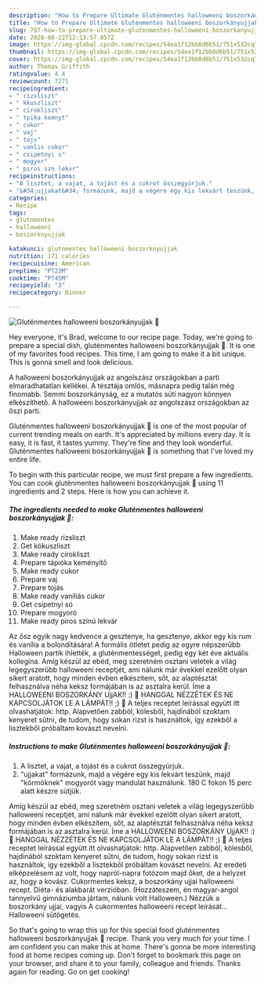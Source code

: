 ```yaml
---
description: "How to Prepare Ultimate Gluténmentes halloweeni boszorkányujjak 🎃"
title: "How to Prepare Ultimate Gluténmentes halloweeni boszorkányujjak 🎃"
slug: 797-how-to-prepare-ultimate-glutenmentes-halloweeni-boszorkanyujjak
date: 2020-08-22T12:13:57.057Z
image: https://img-global.cpcdn.com/recipes/54ea1f12bb8d6b51/751x532cq70/glutenmentes-halloweeni-boszorkanyujjak-🎃-recept-foto.jpg
thumbnail: https://img-global.cpcdn.com/recipes/54ea1f12bb8d6b51/751x532cq70/glutenmentes-halloweeni-boszorkanyujjak-🎃-recept-foto.jpg
cover: https://img-global.cpcdn.com/recipes/54ea1f12bb8d6b51/751x532cq70/glutenmentes-halloweeni-boszorkanyujjak-🎃-recept-foto.jpg
author: Thomas Griffith
ratingvalue: 4.4
reviewcount: 7271
recipeingredient:
- " rizsliszt"
- " kkuszliszt"
- " cirokliszt"
- " tpika kemnyt"
- " cukor"
- " vaj"
- " tojs"
- " vanlis cukor"
- " csipetnyi s"
- " mogyor"
- " piros szn lekvr"
recipeinstructions:
- "A lisztet, a vajat, a tojást és a cukrot összegyúrjuk."
- "&#34;ujjakat&#34; formázunk, majd a végére egy kis lekvárt teszünk, majd &#34;körmöknek&#34; mogyorót vagy mandulát használunk. 180 C fokon 15 perc alatt készre sütjük."
categories:
- Recipe
tags:
- glutnmentes
- halloweeni
- boszorknyujjak

katakunci: glutnmentes halloweeni boszorknyujjak 
nutrition: 171 calories
recipecuisine: American
preptime: "PT23M"
cooktime: "PT45M"
recipeyield: "3"
recipecategory: Dinner

---
```



![Gluténmentes halloweeni boszorkányujjak 🎃](https://img-global.cpcdn.com/recipes/54ea1f12bb8d6b51/751x532cq70/glutenmentes-halloweeni-boszorkanyujjak-🎃-recept-foto.jpg)

Hey everyone, it's Brad, welcome to our recipe page. Today, we're going to prepare a special dish, gluténmentes halloweeni boszorkányujjak 🎃. It is one of my favorites food recipes. This time, I am going to make it a bit unique. This is gonna smell and look delicious.

A halloweeni boszorkányujjak az angolszász országokban a parti elmaradhatatlan kellékei. A tésztája omlós, másnapra pedig talán még finomabb. Semmi boszorkányság, ez a mutatós süti nagyon könnyen elkészíthető. A halloweeni boszorkányujjak az angolszász országokban az őszi parti.

Gluténmentes halloweeni boszorkányujjak 🎃 is one of the most popular of current trending meals on earth. It's appreciated by millions every day. It is easy, it is fast, it tastes yummy. They're fine and they look wonderful. Gluténmentes halloweeni boszorkányujjak 🎃 is something that I've loved my entire life.


To begin with this particular recipe, we must first prepare a few ingredients. You can cook gluténmentes halloweeni boszorkányujjak 🎃 using 11 ingredients and 2 steps. Here is how you can achieve it.

<!--inarticleads1-->

##### The ingredients needed to make Gluténmentes halloweeni boszorkányujjak 🎃:

1. Make ready  rizsliszt
1. Get  kókuszliszt
1. Make ready  cirokliszt
1. Prepare  tápióka keményítő
1. Make ready  cukor
1. Prepare  vaj
1. Prepare  tojás
1. Make ready  vaníliás cukor
1. Get  csipetnyi só
1. Prepare  mogyoró
1. Make ready  piros színú lekvár


Az ősz egyik nagy kedvence a gesztenye, ha gesztenye, akkor egy kis rum és vanília a bolondítására! A formális ötletet pedig az egyre népszerűbb Halloween partik ihlették, a gluténmentességet, pedig egy két éve aktuális kollegina. Amíg készül az ebéd, meg szeretném osztani veletek a világ legegyszerűbb halloweeni receptjét, ami nálunk már évekkel ezelőtt olyan sikert aratott, hogy minden évben elkészítem, sőt, az alaptésztát felhasználva néha keksz formájában is az asztalra kerül. Íme a HALLOWEENI BOSZORKÁNY UjjAK!! :) 👻 HANGGAL NÉZZÉTEK ÉS NE KAPCSOLJÁTOK LE A LÁMPÁT!! ;) 👻 A teljes receptet leírással együtt itt olvashatjátok: http. Alapvetően zabból, kölesből, hajdinából szoktam kenyeret sütni, de tudom, hogy sokan rizst is használtok, így ezekből a lisztekből próbáltam kovászt nevelni. 

<!--inarticleads2-->

##### Instructions to make Gluténmentes halloweeni boszorkányujjak 🎃:

1. A lisztet, a vajat, a tojást és a cukrot összegyúrjuk.
1. &#34;ujjakat&#34; formázunk, majd a végére egy kis lekvárt teszünk, majd &#34;körmöknek&#34; mogyorót vagy mandulát használunk. 180 C fokon 15 perc alatt készre sütjük.


Amíg készül az ebéd, meg szeretném osztani veletek a világ legegyszerűbb halloweeni receptjét, ami nálunk már évekkel ezelőtt olyan sikert aratott, hogy minden évben elkészítem, sőt, az alaptésztát felhasználva néha keksz formájában is az asztalra kerül. Íme a HALLOWEENI BOSZORKÁNY UjjAK!! :) 👻 HANGGAL NÉZZÉTEK ÉS NE KAPCSOLJÁTOK LE A LÁMPÁT!! ;) 👻 A teljes receptet leírással együtt itt olvashatjátok: http. Alapvetően zabból, kölesből, hajdinából szoktam kenyeret sütni, de tudom, hogy sokan rizst is használtok, így ezekből a lisztekből próbáltam kovászt nevelni. Az eredeti elképzelésem az volt, hogy napról-napra fotózom majd őket, de a helyzet az, hogy a kovász. Cukormentes keksz, a boszorkány ujjai halloweeni recept. Diéta- és alakbarát verzióban. (Hozzáteszem, én magyar-angol tannyelvű gimnáziumba jártam, nálunk volt Halloween.) Nézzük a boszorkány ujjai, vagyis A cukormentes halloweeni recept leírását… Halloweeni sütögetés. 

So that's going to wrap this up for this special food gluténmentes halloweeni boszorkányujjak 🎃 recipe. Thank you very much for your time. I am confident you can make this at home. There's gonna be more interesting food at home recipes coming up. Don't forget to bookmark this page on your browser, and share it to your family, colleague and friends. Thanks again for reading. Go on get cooking!
